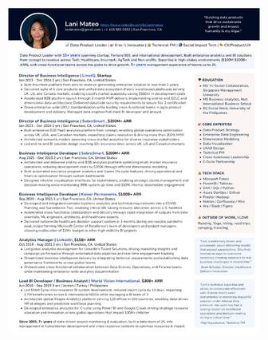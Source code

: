 <img src="https://raw.githubusercontent.com/lanimateo87/lanimateo87/main/Resume.png" width="1000" height="auto" alt="Resume">
